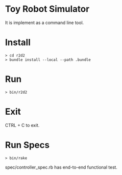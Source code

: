 Toy Robot Simulator
====
It is implement as a command line tool.

Install
====
    > cd r2d2
    > bundle install --local --path .bundle

Run
====
    > bin/r2d2

Exit
====
CTRL + C to exit.


Run Specs
====
    > bin/rake

spec/controller_spec.rb has end-to-end functional test.






